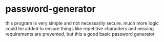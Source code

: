 # password-generator
this program is very simple and not necessarily secure.
much more logic could be added to ensure things like repetitive characters
and missing requirements are prevented, but this a good basic password generator
